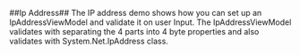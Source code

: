 ##Ip Address##
The IP address demo shows how you can set up an IpAddressViewModel and validate it on user Input. The IpAddressViewModel validates with separating the 4 parts into 4 byte properties and also validates with System.Net.IpAddress class.